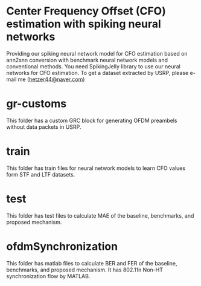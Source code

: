 # Center Frequency Offset (CFO) estimation with spiking neural networks
Providing our spiking neural network model for CFO estimation based on ann2snn conversion with benchmark neural network models and conventional methods.
You need SpikingJelly library to use our neural networks for CFO estimation. 
To get a dataset extracted by USRP, please e-mail me (hetzer44@naver.com)

# gr-customs
This folder has a custom GRC block for generating OFDM preambels without data packets in USRP.

# train
This folder has train files for neural network models to learn CFO values form STF and LTF datasets.

# test
This folder has test files to calculate MAE of the baseline, benchmarks, and proposed mechanism.

# ofdmSynchronization
This folder has matlab files to calculate BER and FER of the baseline, benchmarks, and proposed mechanism. It has 802.11n Non-HT synchronization flow by MATLAB.
